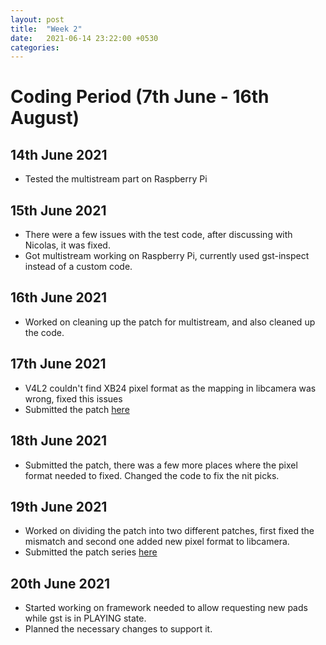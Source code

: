 ```yaml
---
layout: post
title:  "Week 2"
date:   2021-06-14 23:22:00 +0530
categories:
---
```


# Coding Period (7th June - 16th August)

## 14th June 2021
* Tested the multistream part on Raspberry Pi

## 15th June 2021
* There were a few issues with the test code, after discussing with Nicolas, it was fixed.
* Got multistream working on Raspberry Pi, currently used gst-inspect instead of a custom code.

## 16th June 2021
* Worked on cleaning up the patch for multistream, and also cleaned up the code.

## 17th June 2021
* V4L2 couldn't find XB24 pixel format as the mapping in libcamera was wrong, fixed this issues
* Submitted the patch [here](https://patchwork.libcamera.org/patch/12623/)

## 18th June 2021
* Submitted the patch, there was a few more places where the pixel format needed to fixed. Changed the
code to fix the nit picks.

## 19th June 2021
* Worked on dividing the patch into two different patches, first fixed the mismatch and second one added 
new pixel format to libcamera.
* Submitted the patch series [here](https://patchwork.libcamera.org/project/libcamera/list/?series=2154)

## 20th June 2021
* Started working on framework needed to allow requesting new pads while gst is in PLAYING state.
* Planned the necessary changes to support it.
